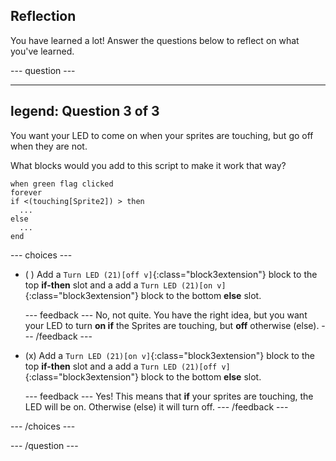 ## Reflection

You have learned a lot! Answer the questions below to reflect on what you've learned.

--- question ---

---
legend: Question 3 of 3
---

You want your LED to come on when your sprites are touching, but go off when they are not. 

What blocks would you add to this script to make it work that way?

```blocks3
when green flag clicked
forever
if <(touching[Sprite2]) > then
  ...
else
  ...
end
```

--- choices ---

- ( ) Add a `Turn LED (21)[off v]`{:class="block3extension"} block to the top **if-then** slot and a add a `Turn LED (21)[on v]`{:class="block3extension"} block to the bottom **else** slot.

  --- feedback ---
No, not quite. You have the right idea, but you want your LED to turn **on if** the Sprites are touching, but **off** otherwise (else).
  --- /feedback ---

- (x) Add a `Turn LED (21)[on v]`{:class="block3extension"} block to the top **if-then** slot and a add a `Turn LED (21)[off v]`{:class="block3extension"} block to the bottom **else** slot.

  --- feedback ---
Yes! This means that **if** your sprites are touching, the LED will be on. Otherwise (else) it will turn off. 
  --- /feedback ---

--- /choices ---

--- /question ---